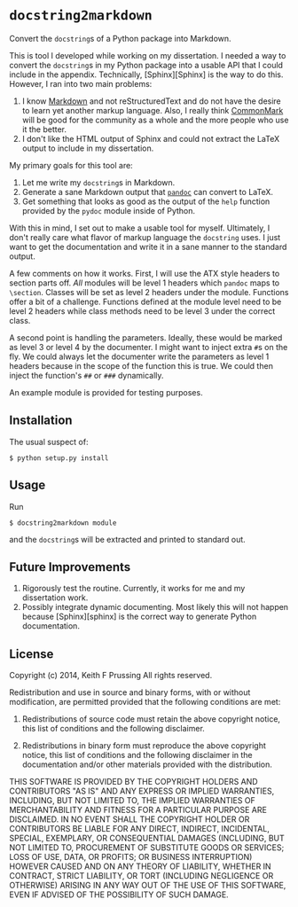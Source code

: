 `docstring2markdown`
====================

Convert the `docstring`s of a Python package into Markdown.

This is tool I developed while working on my dissertation.  I needed a
way to convert the `docstring`s in my Python package into a usable API
that I could include in the appendix.  Technically,
[Sphinx][Sphinx] is the way to do this.  However, I ran
into two main problems:

1.  I know [Markdown][Markdown] and not reStructuredText and do not have
    the desire to learn yet another markup language.  Also, I really
    think [CommonMark][CommonMark] will be good for the community as a
    whole and the more people who use it the better.
2.  I don't like the HTML output of Sphinx and could not extract the 
    LaTeX output to include in my dissertation.

My primary goals for this tool are:

1.  Let me write my `docstring`s in Markdown.
2.  Generate a sane Markdown output that [`pandoc`][pandoc] can convert
    to LaTeX.
3.  Get something that looks as good as the output of the `help`
    function provided by the `pydoc` module inside of Python.

With this in mind, I set out to make a usable tool for myself.
Ultimately, I don't really care what flavor of markup language the
`docstring` uses.  I just want to get the documentation and write it in
a sane manner to the standard output.

A few comments on how it works.  First, I will use the ATX style headers
to section parts off.  *All* modules will be level 1 headers which
`pandoc` maps to `\section`.  Classes will be set as level 2 headers
under the module.  Functions offer a bit of a challenge.  Functions
defined at the module level need to be level 2 headers while class
methods need to be level 3 under the correct class.  

A second point is handling the parameters.  Ideally, these would be
marked as level 3 or level 4 by the documenter.  I might want to inject
extra `#`s on the fly.  We could always let the documenter write the
parameters as level 1 headers because in the scope of the function this
is true.  We could then inject the function's `##` or `###` dynamically.

An example module is provided for testing purposes.

[Markdown]: http://daringfireball.net/projects/markdown/syntax
[Spinx]: http://sphix-doc.org
[CommonMark]: http://commonmark.org
[pandoc]: http://johnmacfarlane.net/pandoc/


Installation
------------

The usual suspect of:

    $ python setup.py install

Usage
-----

Run

    $ docstring2markdown module

and the `docstring`s will be extracted and printed to standard out.

Future Improvements
-------------------

1.  Rigorously test the routine.  Currently, it works for me and my
    dissertation work.
2.  Possibly integrate dynamic documenting.  Most likely this will not
    happen because [Sphinx][sphinx] is the correct way to generate
    Python documentation.

License
-------

Copyright (c) 2014, Keith F Prussing
All rights reserved.

Redistribution and use in source and binary forms, with or without
modification, are permitted provided that the following conditions are
met:

1. Redistributions of source code must retain the above copyright
   notice, this list of conditions and the following disclaimer.

2. Redistributions in binary form must reproduce the above copyright
  notice, this list of conditions and the following disclaimer in the
  documentation and/or other materials provided with the distribution.

THIS SOFTWARE IS PROVIDED BY THE COPYRIGHT HOLDERS AND CONTRIBUTORS "AS
IS" AND ANY EXPRESS OR IMPLIED WARRANTIES, INCLUDING, BUT NOT LIMITED
TO, THE IMPLIED WARRANTIES OF MERCHANTABILITY AND FITNESS FOR A
PARTICULAR PURPOSE ARE DISCLAIMED. IN NO EVENT SHALL THE COPYRIGHT
HOLDER OR CONTRIBUTORS BE LIABLE FOR ANY DIRECT, INDIRECT, INCIDENTAL,
SPECIAL, EXEMPLARY, OR CONSEQUENTIAL DAMAGES (INCLUDING, BUT NOT LIMITED
TO, PROCUREMENT OF SUBSTITUTE GOODS OR SERVICES; LOSS OF USE, DATA, OR
PROFITS; OR BUSINESS INTERRUPTION) HOWEVER CAUSED AND ON ANY THEORY OF
LIABILITY, WHETHER IN CONTRACT, STRICT LIABILITY, OR TORT (INCLUDING
NEGLIGENCE OR OTHERWISE) ARISING IN ANY WAY OUT OF THE USE OF THIS
SOFTWARE, EVEN IF ADVISED OF THE POSSIBILITY OF SUCH DAMAGE.

